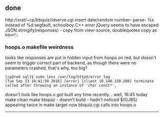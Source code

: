 
## done

http://xrat/~cp/bbquiz/idserve.cgi insert date/random number- parse-
%s instead of %d segfault, schoolboy C++ error
jQuery seems to have escaped JSON.stringify(responses) - copy from view-source, doublequotes copy as `&quot;`

### hoops.o makefile weirdness

looks like responses are put in hidden input from hoops on red, but doesn't seem to trigger correct part of backend, as though there were no parameters
crashed, that's why. too big?

    [cp@red sql]$ sudo less /var/log/httpd/error_log
    [Tue Sep 13 18:41:50 2016] [error] [client 10.140.150.200] terminate called after throwing an instance of 'char const*',

doesn't look like hoops.o got built any time recently... well, 16:45 today
make clean make bbquiz - doesn't build - hadn't noticed $(OJBS) appearing twice in make target
now bbquiz.cgi calls into hoops.o

---



